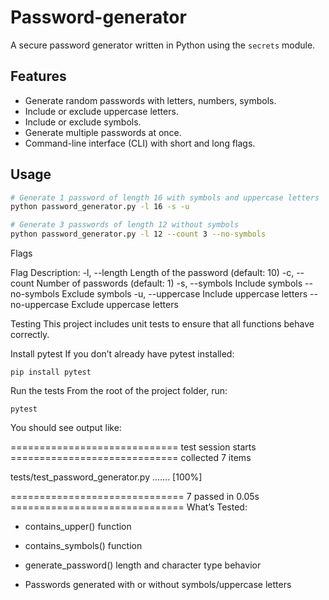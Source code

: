 # Password-generator

A secure password generator written in Python using the `secrets` module.

## Features

- Generate random passwords with letters, numbers, symbols.
- Include or exclude uppercase letters.
- Include or exclude symbols.
- Generate multiple passwords at once.
- Command-line interface (CLI) with short and long flags.

## Usage

```bash
# Generate 1 password of length 16 with symbols and uppercase letters
python password_generator.py -l 16 -s -u

# Generate 3 passwords of length 12 without symbols
python password_generator.py -l 12 --count 3 --no-symbols
```
Flags

Flag	Description:
-l, --length	Length of the password (default: 10)
-c, --count	Number of passwords (default: 1)
-s, --symbols	Include symbols
--no-symbols	Exclude symbols
-u, --uppercase	Include uppercase letters
--no-uppercase	Exclude uppercase letters

Testing
This project includes unit tests to ensure that all functions behave correctly.

Install pytest
If you don’t already have pytest installed:

`pip install pytest`

Run the tests
From the root of the project folder, run:

`pytest`

You should see output like:

============================= test session starts =============================
collected 7 items

tests/test_password_generator.py .......                                 [100%]

============================== 7 passed in 0.05s ==============================
What’s Tested:
- contains_upper() function

- contains_symbols() function

- generate_password() length and character type behavior

- Passwords generated with or without symbols/uppercase letters
